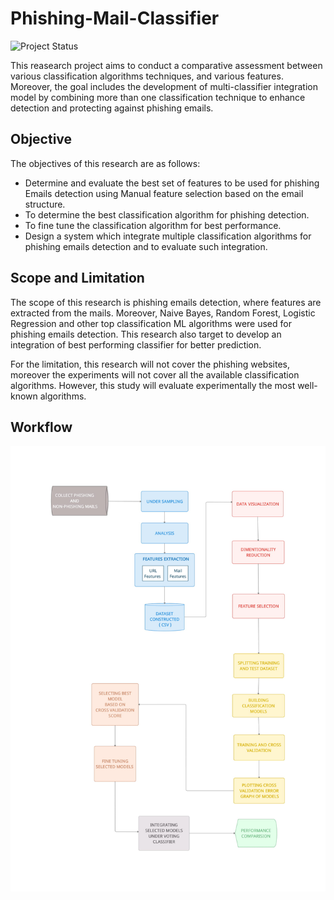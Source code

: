 # Phishing-Mail-Classifier

![Project Status](https://img.shields.io/badge/status-Done-00ff)


This reasearch project aims to conduct a comparative assessment between various classification algorithms techniques, and various features. Moreover, the goal includes the development of multi-classifier integration model by combining more than one classification technique to enhance detection and protecting against phishing emails.

## Objective

The objectives of this research are as follows:

- Determine and evaluate the best set of features to be used for phishing Emails detection using Manual feature selection based on the email structure.
- To determine the best classification algorithm for phishing detection.
- To fine tune the classification algorithm for best performance.
- Design a system which integrate multiple classification algorithms for phishing emails detection and to evaluate such integration.

## Scope and Limitation

The scope of this research is phishing emails detection, where features are extracted from the mails. Moreover, Naive Bayes, Random Forest, Logistic Regression and other top classification ML algorithms were used for phishing emails detection. This research also target to develop an integration of best performing classifier for better prediction.

For the limitation, this research will not cover the phishing websites, moreover the experiments will not cover all the available classification algorithms. However, this study will evaluate experimentally the most well-known algorithms.

## Workflow
![Project Status](./resources/images/Workflow.jpg)
